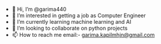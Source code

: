 - 👋 Hi, I’m @garima440
- 👀 I’m interested in getting a job as Computer Engineer
- 🌱 I’m currently learning machine learning and AI
- 💞️ I’m looking to collaborate on python projects
- 📫 How to reach me email:- garima.kapilmhjn@gmail.com

<!---
garima440/garima440 is a ✨ special ✨ repository because its `README.md` (this file) appears on your GitHub profile.
You can click the Preview link to take a look at your changes.
--->
